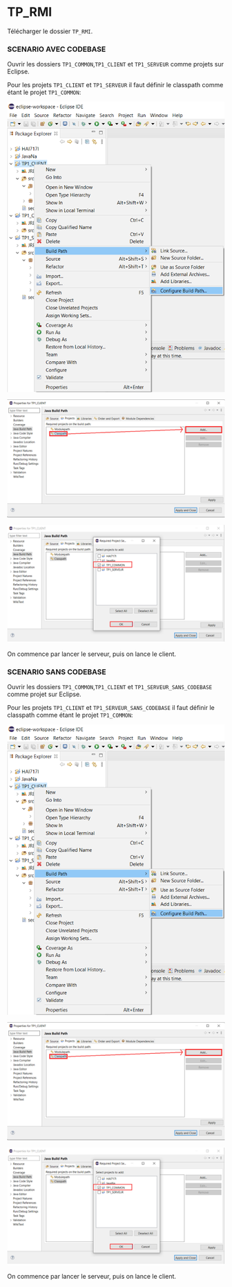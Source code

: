 # TP_RMI

Télécharger le dossier `TP_RMI`.

### SCENARIO AVEC CODEBASE

Ouvrir les dossiers `TP1_COMMON`,`TP1_CLIENT` et `TP1_SERVEUR` comme projets sur Eclipse.

Pour les projets `TP1_CLIENT` et `TP1_SERVEUR` il faut définir le classpath comme étant le projet `TP1_COMMON`:

![setBuildPath1](img/image_1.png)

![setBuildPath2](img/image_2.png)

![setBuildPath3](img/image_3.png)

On commence par lancer le serveur, puis on lance le client.

### SCENARIO SANS CODEBASE

Ouvrir les dossiers `TP1_COMMON`,`TP1_CLIENT` et `TP1_SERVEUR_SANS_CODEBASE` comme projet sur Eclipse.

Pour les projets `TP1_CLIENT` et `TP1_SERVEUR_SANS_CODEBASE` il faut définir le classpath comme étant le projet `TP1_COMMON`:

![setBuildPath1](img/image_1.png)

![setBuildPath2](img/image_2.png)

![setBuildPath3](img/image_3.png)

On commence par lancer le serveur, puis on lance le client.

